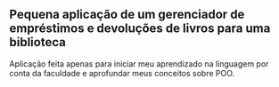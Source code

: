 ## Pequena aplicação de um gerenciador de empréstimos e devoluções de livros para uma biblioteca

Aplicação feita apenas para iniciar meu aprendizado na linguagem por conta da faculdade e aprofundar meus conceitos sobre POO.


